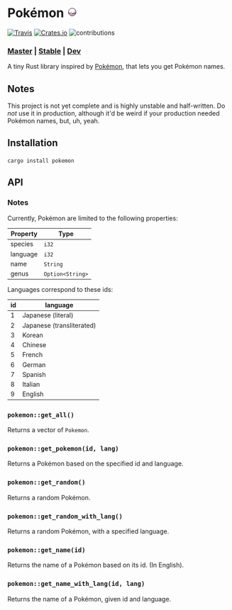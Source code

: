 # Pokémon ![premierball](media/premier.png)

[![Travis](https://img.shields.io/travis/EmmaRamirez/pokemon.svg?style=flat-square)](https://travis-ci.org/EmmaRamirez/pokemon)
[![Crates.io](https://img.shields.io/crates/v/pokemon.svg?style=flat-square)](https://crates.io/crates/pokemon)
![contributions](https://img.shields.io/badge/contributions-welcome-brightgreen.svg?style=flat-square)

### [Master](https://github.com/EmmaRamirez/pokemon/tree/master) | [Stable](https://github.com/EmmaRamirez/pokemon/tree/stable) | [Dev](https://github.com/EmmaRamirez/pokemon/tree/master)

A tiny Rust library inspired by [Pokémon](https://github.com/sindresorhus/pokemon), that lets you get Pokémon names.

## Notes

This project is not yet complete and is highly unstable and half-written. Do *not* use it in production, although it'd be weird if your production needed Pokémon names, but, uh, yeah.

## Installation

`cargo install pokemon`


## API

### Notes

Currently, Pokémon are limited to the following properties:


| Property | Type           |
|----------|----------------|
| species  | `i32`           |
| language | `i32`          |
| name     | `String`         |
| genus    | `Option<String>` |

Languages correspond to these ids:

| id | language                  |
|----|---------------------------|
| 1  | Japanese (literal)        |
| 2  | Japanese (transliterated) |
| 3  | Korean                    |
| 4  | Chinese                   |
| 5  | French                    |
| 6  | German                    |
| 7  | Spanish                   |
| 8  | Italian                   |
| 9  | English                   |

### `pokemon::get_all()`

Returns a vector of `Pokemon`.

### `pokemon::get_pokemon(id, lang)`

Returns a Pokémon based on the specified id and language.

### `pokemon::get_random()`

Returns a random Pokémon.

### `pokemon::get_random_with_lang()`

Returns a random Pokémon, with a specified language.

### `pokemon::get_name(id)`

Returns the name of a Pokémon based on its id. (In English).

### `pokemon::get_name_with_lang(id, lang)`

Returns the name of a Pokémon, given id and language.
